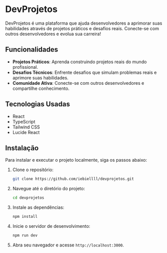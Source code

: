 # DevProjetos

DevProjetos é uma plataforma que ajuda desenvolvedores a aprimorar suas habilidades através de projetos práticos e desafios reais. Conecte-se com outros desenvolvedores e evolua sua carreira!

## Funcionalidades

- **Projetos Práticos**: Aprenda construindo projetos reais do mundo profissional.
- **Desafios Técnicos**: Enfrente desafios que simulam problemas reais e aprimore suas habilidades.
- **Comunidade Ativa**: Conecte-se com outros desenvolvedores e compartilhe conhecimento.

## Tecnologias Usadas

- React
- TypeScript
- Tailwind CSS
- Lucide React

## Instalação

Para instalar e executar o projeto localmente, siga os passos abaixo:

1. Clone o repositório:
   ```bash
   git clone https://github.com/iebiellll/devprojetos.git
   ```

2. Navegue até o diretório do projeto:
   ```bash
   cd devprojetos
   ```

3. Instale as dependências:
   ```bash
   npm install
   ```

4. Inicie o servidor de desenvolvimento:
   ```bash
   npm run dev
   ```

5. Abra seu navegador e acesse `http://localhost:3000`.
